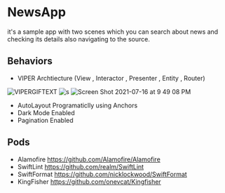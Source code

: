 # NewsApp  
it's a sample app with two scenes which you can search about news and checking its details also navigating to the source.

## Behaviors
 - VIPER Archtiecture (View , Interactor , Presenter , Entity , Router)
 
 
 ![VIPERGIFTEXT](https://user-images.githubusercontent.com/42733811/69058784-fe4c5980-0a1c-11ea-9e85-6d86fb038276.gif) ![s](https://user-images.githubusercontent.com/42733811/69059518-5f286180-0a1e-11ea-8e53-1e93d618c110.gif)
 ![Screen Shot 2021-07-16 at 9 49 08 PM](https://user-images.githubusercontent.com/42733811/126001685-90dc393b-128e-448a-9091-dc5eaf065672.png)

 - AutoLayout Programaticlly using Anchors
 - Dark Mode Enabled
 - Pagination Enabled
 
 ## Pods
 - Alamofire https://github.com/Alamofire/Alamofire
 - SwiftLint  https://github.com/realm/SwiftLint
 - SwiftFormat https://github.com/nicklockwood/SwiftFormat
 - KingFisher https://github.com/onevcat/Kingfisher
